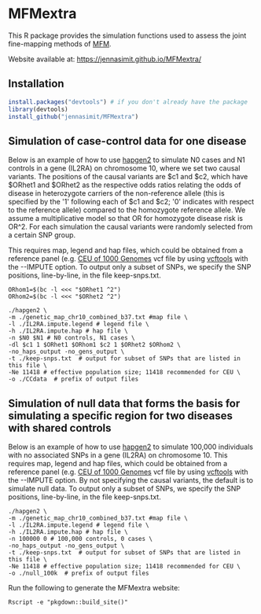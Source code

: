 # MFMextra

This R package provides the simulation functions used to assess the joint fine-mapping methods of 
[MFM](https://jennasimit.github.io/MFM/).

Website available at: https://jennasimit.github.io/MFMextra/

## Installation

```R
install.packages("devtools") # if you don't already have the package
library(devtools)
install_github("jennasimit/MFMextra")
```


## Simulation of case-control data for one disease

Below is an example of how to use [hapgen2](http://mathgen.stats.ox.ac.uk/genetics_software/hapgen/hapgen2.html) to 
simulate N0 cases and N1 controls in a gene (IL2RA) on chromosome 10, where we set two causal variants. The positions of 
the causal variants are $c1 and $c2, which have $ORhet1 and $ORhet2 as the respective odds ratios relating the odds of 
disease in heterozygote carriers of the non-reference allele (this is specified by the '1' following each of $c1 and $c2; 
'0' indicates with respect to the reference allele) compared to the homozygote reference allele. We assume a 
multiplicative model so that OR for homozygote disease risk is OR^2. For each simulation the causal variants were 
randomly selected from a certain SNP group.

This requires map, legend and hap files, which could be obtained from a reference panel (e.g. [CEU of 1000 
Genomes](ftp://ftp.1000genomes.ebi.ac.uk/vol1/ftp/release/20130502/) vcf file by using 
[vcftools](https://vcftools.github.io/index.html) with the --IMPUTE option. To output only a subset of SNPs, we specify 
the SNP positions, line-by-line, in the file keep-snps.txt.

```
ORhom1=$(bc -l <<< "$ORhet1 ^2")
ORhom2=$(bc -l <<< "$ORhet2 ^2")

./hapgen2 \
-m ./genetic_map_chr10_combined_b37.txt #map file \
-l ./IL2RA.impute.legend # legend file \
-h ./IL2RA.impute.hap # hap file \
-n $N0 $N1 # N0 controls, N1 cases \
-dl $c1 1 $ORhet1 $ORhom1 $c2 1 $ORhet2 $ORhom2 \
-no_haps_output -no_gens_output \
-t ./keep-snps.txt  # output for subset of SNPs that are listed in this file \
-Ne 11418 # effective population size; 11418 recommended for CEU \
-o ./CCdata  # prefix of output files
```



## Simulation of null data that forms the basis for simulating a specific region for two diseases with shared controls

Below is an example of how to use [hapgen2](http://mathgen.stats.ox.ac.uk/genetics_software/hapgen/hapgen2.html) to 
simulate 100,000 individuals with no associated SNPs in a gene (IL2RA) on chromosome 10. This requires map, legend and 
hap files, which could be obtained from a reference panel (e.g. [CEU of 1000 
Genomes](ftp://ftp.1000genomes.ebi.ac.uk/vol1/ftp/release/20130502/) vcf file by using 
[vcftools](https://vcftools.github.io/index.html) with the --IMPUTE option. By not specifying the causal variants, the 
default is to simulate null data. To output only a subset of SNPs, we specify the SNP positions, line-by-line, in the 
file keep-snps.txt.

```
./hapgen2 \
-m ./genetic_map_chr10_combined_b37.txt #map file \
-l ./IL2RA.impute.legend # legend file \
-h ./IL2RA.impute.hap # hap file \
-n 100000 0 # 100,000 controls, 0 cases \
-no_haps_output -no_gens_output \
-t ./keep-snps.txt  # output for subset of SNPs that are listed in this file \
-Ne 11418 # effective population size; 11418 recommended for CEU \
-o ./null_100k  # prefix of output files
```

Run the following to generate the MFMextra website:
```
Rscript -e "pkgdown::build_site()"
```
